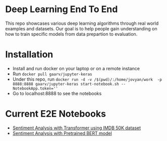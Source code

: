 # Deep Learning End To End

  This repo showcases various deep learning algorithms through real world examples and datasets. Our goal is to help people 
  gain understanding on how to train specific models from data prepartion to evaluation. 

# Installation 
  * Install and run docker on your laptop or on a remote instance
  * Run `docker pull gaarv/jupyter-keras`
  * Under this repo, run  `docker run -d -v /$(pwd)/:/home/jovyan/work  -p 8888:8888 gaarv/jupyter-keras start-notebook.sh --NotebookApp.token=''`
  * Go to localhost:8888 to see the notebooks

# Current E2E Notebooks
  * [Sentiment Analysis with Transformer using IMDB 50K dataset](https://github.com/yunfangjuan/deeplearning_e2e/blob/main/Sentiment_Analysis_with_Transformer.ipynb)
  * [Sentiment Analysis with Pretrained BERT model](https://github.com/yunfangjuan/deeplearning_e2e/blob/main/Sentiment_Analysis_with_Pretrained_Model.ipynb)
